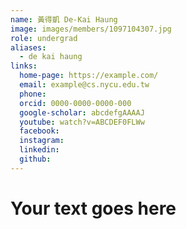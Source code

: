 ```yaml
---
name: 黃得凱 De-Kai Haung  
image: images/members/1097104307.jpg 
role: undergrad
aliases:
  - de kai haung
links:
  home-page: https://example.com/
  email: example@cs.nycu.edu.tw
  phone: 
  orcid: 0000-0000-0000-000
  google-scholar: abcdefgAAAAJ
  youtube: watch?v=ABCDEF0FLWw
  facebook:
  instagram:
  linkedin:
  github: 
---
```

# Your text goes here
